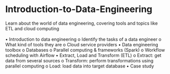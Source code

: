 # Introduction-to-Data-Engineering
Learn about the world of data engineering, covering tools and topics like ETL and cloud computing<br><br>
•	Introduction to data engineering
o	Identify the tasks of a data engineer
o	What kind of tools they are
o	Cloud service providers
•	Data engineering toolbox
o	Databases
o	Parallel computing & frameworks (Spark)
o	Workflow scheduling with Airflow
•	Extract, Load and Transform (ETL)
o	Extract: get data from several sources
o	Transform: perform transformations using parallel computing
o	Load: load data into target database
•	Case study
